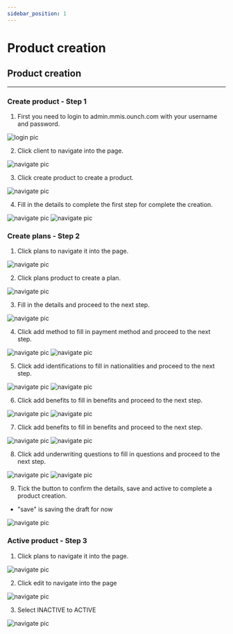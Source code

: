 ```yaml
---
sidebar_position: 1
---
```


# Product creation

## Product creation

---

### Create product - Step 1

1. First you need to login to admin.mmis.ounch.com with your username and password.

![login pic](../../static/img/instruction/login.png)

2. Click client to navigate into the page.

![navigate pic](../../static/img/product/product1.png)

3. Click create product to create a product.

![navigate pic](../../static/img/product/product2.png)

4. Fill in the details to complete the first step for complete the creation.

![navigate pic](../../static/img/product/product3.png)
![navigate pic](../../static/img/product/product4.png)


### Create plans - Step 2

1. Click plans to navigate it into the page.

![navigate pic](../../static/img/product/product5.png)

2. Click plans product to create a plan.

![navigate pic](../../static/img/product/product6.png)

3. Fill in the details and proceed to the next step.

![navigate pic](../../static/img/product/product7.png)

4. Click add method to fill in payment method and proceed to the next step.

![navigate pic](../../static/img/product/product8.png)
![navigate pic](../../static/img/product/product9.png)

5. Click add identifications to fill in nationalities and proceed to the next step.

![navigate pic](../../static/img/product/product10.png)
![navigate pic](../../static/img/product/product11.png)

6. Click add benefits to fill in benefits and proceed to the next step.

![navigate pic](../../static/img/product/product12.png)
![navigate pic](../../static/img/product/product13.png)

7. Click add benefits to fill in benefits and proceed to the next step.

![navigate pic](../../static/img/product/product12.png)
![navigate pic](../../static/img/product/product13.png)

8. Click add underwriting questions to fill in questions and proceed to the next step.

![navigate pic](../../static/img/product/product14.png)
![navigate pic](../../static/img/product/product15.png)

9. Tick the button to confirm the details, save and active to complete a product creation.

- "save" is saving the draft for now

![navigate pic](../../static/img/product/product16.png)

### Active product - Step 3


1. Click plans to navigate it into the page.

![navigate pic](../../static/img/product/product1.png)

2. Click edit to navigate into the page

![navigate pic](../../static/img/product/product17.png)

3. Select INACTIVE to ACTIVE

![navigate pic](../../static/img/product/product18.png)